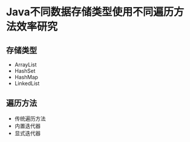 # Java不同数据存储类型使用不同遍历方法效率研究

## 存储类型

- ArrayList
- HashSet
- HashMap
- LinkedList

## 遍历方法

- 传统遍历方法
- 内置迭代器
- 显式迭代器



